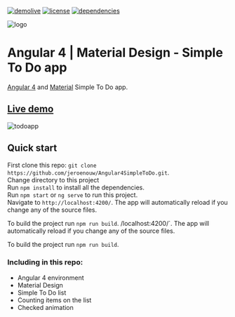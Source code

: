 [![demolive](https://img.shields.io/badge/demo-live-green.svg)](http://angulartodo.jerouw.nl/)
[![license](https://img.shields.io/npm/l/express.svg)](https://github.com/jeroenouw/Angular4SimpleToDo/blob/master/LICENSE)
[![dependencies](https://img.shields.io/badge/dependencies-up%20to%20date-brightgreen.svg)](https://github.com/jeroenouw/Angular4SimpleToDo/blob/master/package.json)

![logo](https://jerouw.nl/wp-content/uploads/2017/06/angulartodomaterial.png "Logo")  

# Angular 4 | Material Design - Simple To Do app
[Angular 4](https://angular.io) and [Material](https://material.io/) Simple To Do app.

## [Live demo](http://angulartodo.jerouw.nl)  
![todoapp](https://jerouw.nl/wp-content/uploads/2017/06/angulartodo.png "Logo")

## Quick start
First clone this repo: `git clone https://github.com/jeroenouw/Angular4SimpleToDo.git`.  
Change directory to this project  
Run `npm install` to install all the dependencies.  
Run `npm start` or `ng serve` to run this project.  
Navigate to `http://localhost:4200/`. The app will automatically reload if you change any of the source files.  

To build the project run `npm run build`.
/localhost:4200/`. The app will automatically reload if you change any of the source files.  

To build the project run `npm run build`.

### Including in this repo:
* Angular 4 environment
* Material Design
* Simple To Do list
* Counting items on the list
* Checked animation
